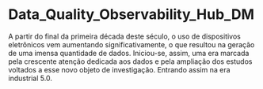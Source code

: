 # Data_Quality_Observability_Hub_DM

A partir do final da primeira década deste século, o uso de dispositivos eletrônicos vem aumentando significativamente, o que resultou na geração de uma imensa quantidade de dados. Iniciou-se, assim, uma era marcada pela crescente atenção dedicada aos dados e pela ampliação dos estudos voltados a esse novo objeto de investigação. Entrando assim na era industrial 5.0.
